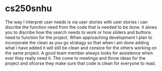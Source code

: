 # cs250snhu
The way I interpret user needs is via user stories with user stories i can discribe the function need from the code that is needed to be done. it alows you to discribe how the search needs to work or how sliders and buttons need to function for the project.
When approaching development I plan to incorporate the clean as you go stratagy so that when i am done adding what i have added it will still be clean and consice for the others working on the same project.
A good team member always looks for assistence when ever they really need it. The come to meetings and throw ideas for the project and ofcorse they make sure that code is clean for everyone to read.
